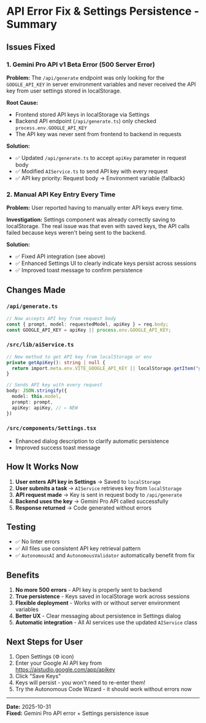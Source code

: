 # API Error Fix & Settings Persistence - Summary

## Issues Fixed

### 1. **Gemini Pro API v1 Beta Error (500 Server Error)**

**Problem:** The `/api/generate` endpoint was only looking for the `GOOGLE_API_KEY` in server environment variables and never received the API key from user settings stored in localStorage.

**Root Cause:** 
- Frontend stored API keys in localStorage via Settings
- Backend API endpoint (`/api/generate.ts`) only checked `process.env.GOOGLE_API_KEY`
- The API key was never sent from frontend to backend in requests

**Solution:**
- ✅ Updated `/api/generate.ts` to accept `apiKey` parameter in request body
- ✅ Modified `AIService.ts` to send API key with every request
- ✅ API key priority: Request body → Environment variable (fallback)

### 2. **Manual API Key Entry Every Time**

**Problem:** User reported having to manually enter API keys every time.

**Investigation:** Settings component was already correctly saving to localStorage. The real issue was that even with saved keys, the API calls failed because keys weren't being sent to the backend.

**Solution:**
- ✅ Fixed API integration (see above)
- ✅ Enhanced Settings UI to clearly indicate keys persist across sessions
- ✅ Improved toast message to confirm persistence

## Changes Made

### `/api/generate.ts`
```typescript
// Now accepts API key from request body
const { prompt, model: requestedModel, apiKey } = req.body;
const GOOGLE_API_KEY = apiKey || process.env.GOOGLE_API_KEY;
```

### `/src/lib/aiService.ts`
```typescript
// New method to get API key from localStorage or env
private getApiKey(): string | null {
  return import.meta.env.VITE_GOOGLE_API_KEY || localStorage.getItem("google_api_key");
}

// Sends API key with every request
body: JSON.stringify({
  model: this.model,
  prompt: prompt,
  apiKey: apiKey, // ← NEW
})
```

### `/src/components/Settings.tsx`
- Enhanced dialog description to clarify automatic persistence
- Improved success toast message

## How It Works Now

1. **User enters API key in Settings** → Saved to `localStorage`
2. **User submits a task** → `AIService` retrieves key from `localStorage`
3. **API request made** → Key is sent in request body to `/api/generate`
4. **Backend uses the key** → Gemini Pro API called successfully
5. **Response returned** → Code generated without errors

## Testing

- ✅ No linter errors
- ✅ All files use consistent API key retrieval pattern
- ✅ `AutonomousAI` and `AutonomousValidator` automatically benefit from fix

## Benefits

1. **No more 500 errors** - API key is properly sent to backend
2. **True persistence** - Keys saved in localStorage work across sessions
3. **Flexible deployment** - Works with or without server environment variables
4. **Better UX** - Clear messaging about persistence in Settings dialog
5. **Automatic integration** - All AI services use the updated `AIService` class

## Next Steps for User

1. Open Settings (⚙️ icon)
2. Enter your Google AI API key from https://aistudio.google.com/app/apikey
3. Click "Save Keys"
4. Keys will persist - you won't need to re-enter them!
5. Try the Autonomous Code Wizard - it should work without errors now

---

**Date:** 2025-10-31  
**Fixed:** Gemini Pro API error + Settings persistence issue
